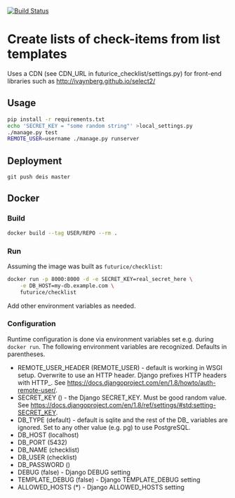 [![Build Status](https://travis-ci.org/futurice/checklist.svg?branch=master)](https://travis-ci.org/futurice/checklist)

# Create lists of check-items from list templates

Uses a CDN (see CDN_URL in futurice_checklist/settings.py) for front-end
libraries such as http://ivaynberg.github.io/select2/


## Usage
```bash
pip install -r requirements.txt
echo 'SECRET_KEY = "some random string"' >local_settings.py
./manage.py test
REMOTE_USER=username ./manage.py runserver
```

## Deployment
`git push deis master`

## Docker

### Build

```bash
docker build --tag USER/REPO --rm .
```

### Run

Assuming the image was built as `futurice/checklist`:

```bash
docker run -p 8000:8000 -d -e SECRET_KEY=real_secret_here \
	-e DB_HOST=my-db.example.com \
	futurice/checklist
```

Add other environment variables as needed.

### Configuration

Runtime configuration is done via environment variables set e.g. during `docker run`. The following environment variables are recognized. Defaults in parentheses.

- REMOTE_USER_HEADER (REMOTE_USER) - default is working in WSGI setup. Overwrite to use an HTTP header. Django prefixes HTTP headers with HTTP_. See https://docs.djangoproject.com/en/1.8/howto/auth-remote-user/.
- SECRET_KEY ()                    - the Django SECRET_KEY. Must be good random value. See https://docs.djangoproject.com/en/1.8/ref/settings/#std:setting-SECRET_KEY.
- DB_TYPE (default)                - default is sqlite and the rest of the DB_ variables are ignored. Set to any other value (e.g. pg) to use PostgreSQL.
- DB_HOST (localhost)
- DB_PORT (5432)
- DB_NAME (checklist)
- DB_USER (checklist)
- DB_PASSWORD ()
- DEBUG (false)          - Django DEBUG setting
- TEMPLATE_DEBUG (false) - Django TEMPLATE_DEBUG setting
- ALLOWED_HOSTS (*)      - Django ALLOWED_HOSTS setting
